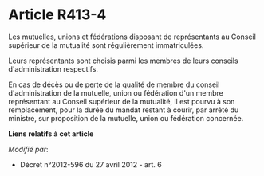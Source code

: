 # Article R413-4

Les  mutuelles, unions et fédérations disposant de représentants au Conseil  supérieur de la mutualité sont régulièrement
immatriculées. 

Leurs représentants sont choisis parmi les membres de leurs conseils d'administration respectifs. 

En cas de décès ou de perte de la qualité de membre du conseil  d'administration de la mutuelle, union ou fédération d'un
membre  représentant au Conseil supérieur de la mutualité, il est pourvu à son  remplacement, pour la durée du mandat restant
à courir, par arrêté du  ministre, sur proposition de la mutuelle, union ou fédération concernée.

**Liens relatifs à cet article**

_Modifié par_:

  - Décret n°2012-596 du 27 avril 2012 - art. 6
